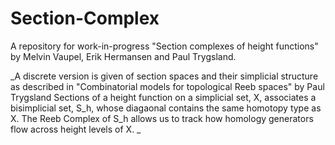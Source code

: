 # Section-Complex
A repository for work-in-progress "Section complexes of height functions" by Melvin Vaupel, Erik Hermansen and Paul Trygsland.

_A discrete version is given of section spaces and their simplicial structure as described in "Combinatorial models for topological Reeb spaces" by Paul Trygsland
Sections of a height function on a simplicial set, X, associates a bisimplicial set, S_h, whose diagaonal contains the same homotopy type as X.
The Reeb Complex of S_h allows us to track how homology generators flow across height levels of X.  _
